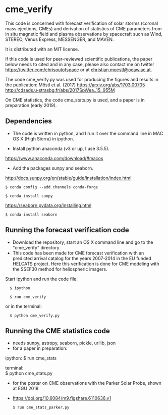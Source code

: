 # cme_verify

This code is concerned with forecast verification of solar storms (coronal mass ejections, CMEs) and derivation of statistics of CME parameters from in situ magnetic field and plasma observations by spacecraft such as Wind, STEREO, Venus Express, MESSENGER, and MAVEN.

It is distributed with an MIT license.

If this code is used for peer-reviewed scientific publications, the paper below needs to cited and in any case, please also contact me on twitter https://twitter.com/chrisoutofspace or at christian.moestl@oeaw.ac.at.

The code cme_verify.py was used for producing the figures and results in the publication:
Möstl et al. (2017) https://arxiv.org/abs/1703.00705 
http://cdsads.u-strasbg.fr/abs/2017SpWea..15..955M

On CME statistics, the code cme_stats.py is used, and a paper is in preparation (early 2019).

## Dependencies
* The code is written in python, and I run it over the command line in MAC OS X (High Sierra) in ipython.

* Install python anaconda (v3 or up, I use 3.5.5).

https://www.anaconda.com/download/#macos

* Add the packages sunpy and seaborn. 

http://docs.sunpy.org/en/stable/guide/installation/index.html

    $ conda config --add channels conda-forge
     
    $ conda install sunpy

    
https://seaborn.pydata.org/installing.html

    $ conda install seaborn    
    

## Running the forecast verification code
* Download the repository, start an OS X command line and go to the "cme_verify" directory
* This code has been made for CME forecast verification with an predicted arrival catalog for the years 2007-2014 in the EU funded HELCATS project. Here this verification is done for CME modeling with the SSEF30 method for heliospheric imagers.

Start ipython and run the code file:

      $ ipython
      
      $ run cme_verify

or in the terminal:

      $ python cme_verify.py     
  
## Running the CME statistics code 

* needs sunpy, astropy, seaborn, pickle, urllib, json
* for a paper in preparation:

ipython:
      $ run cme_stats

terminal:      
      $ python cme_stats.py

* for the poster on CME observations with the Parker Solar Probe, shown at EGU 2018
* https://doi.org/10.6084/m9.figshare.6110636.v1

      $ run cme_stats_parker.py
